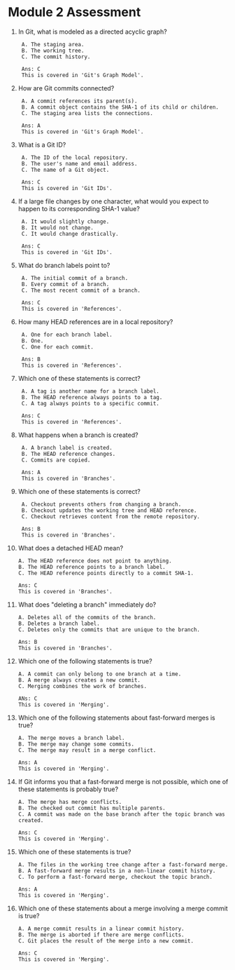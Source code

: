 # Module 2 Assessment
1. In Git, what is modeled as a directed acyclic graph?

        A. The staging area.
        B. The working tree.
        C. The commit history.

        Ans: C
        This is covered in 'Git's Graph Model'.


2. How are Git commits connected?
        
        A. A commit references its parent(s).
        B. A commit object contains the SHA-1 of its child or children.
        C. The staging area lists the connections.

        Ans: A
        This is covered in 'Git's Graph Model'.

3. What is a Git ID?

        
        A. The ID of the local repository.
        B. The user's name and email address.
        C. The name of a Git object.

        Ans: C
        This is covered in 'Git IDs'.


4. If a large file changes by one character, what would you expect to happen to its corresponding SHA-1 value?

        A. It would slightly change.
        B. It would not change.
        C. It would change drastically.

        Ans: C
        This is covered in 'Git IDs'.


5. What do branch labels point to?

        
        A. The initial commit of a branch.
        B. Every commit of a branch.
        C. The most recent commit of a branch.

        Ans: C
        This is covered in 'References'.


6. How many HEAD references are in a local repository?

        A. One for each branch label.
        B. One.
        C. One for each commit.

        Ans: B
        This is covered in 'References'.


7. Which one of these statements is correct?
        
        A. A tag is another name for a branch label.
        B. The HEAD reference always points to a tag.
        C. A tag always points to a specific commit.

        Ans: C
        This is covered in 'References'.


8. What happens when a branch is created?

        A. A branch label is created.
        B. The HEAD reference changes.
        C. Commits are copied.

        Ans: A
        This is covered in 'Branches'.


9. Which one of these statements is correct?

        
        A. Checkout prevents others from changing a branch.
        B. Checkout updates the working tree and HEAD reference.
        C. Checkout retrieves content from the remote repository.

        Ans: B
        This is covered in 'Branches'.


10. What does a detached HEAD mean?

        A. The HEAD reference does not point to anything.
        B. The HEAD reference points to a branch label.
        C. The HEAD reference points directly to a commit SHA-1.

        Ans: C
        This is covered in 'Branches'.


11. What does "deleting a branch" immediately do?

        A. Deletes all of the commits of the branch.
        B. Deletes a branch label.
        C. Deletes only the commits that are unique to the branch.

        Ans: B
        This is covered in 'Branches'.


12. Which one of the following statements is true?

        A. A commit can only belong to one branch at a time.
        B. A merge always creates a new commit.
        C. Merging combines the work of branches.

        ANs: C
        This is covered in 'Merging'.


13. Which one of the following statements about fast-forward merges is true?

        A. The merge moves a branch label.
        B. The merge may change some commits.
        C. The merge may result in a merge conflict.

        Ans: A
        This is covered in 'Merging'.

14. If Git informs you that a fast-forward merge is not possible, which one of these statements is probably true?

        A. The merge has merge conflicts.
        B. The checked out commit has multiple parents.
        C. A commit was made on the base branch after the topic branch was created.

        Ans: C
        This is covered in 'Merging'.


15. Which one of these statements is true?

        A. The files in the working tree change after a fast-forward merge.
        B. A fast-forward merge results in a non-linear commit history.
        C. To perform a fast-forward merge, checkout the topic branch.

        Ans: A
        This is covered in 'Merging'.


16. Which one of these statements about a merge involving a merge commit is true?

        A. A merge commit results in a linear commit history.
        B. The merge is aborted if there are merge conflicts.
        C. Git places the result of the merge into a new commit.

        Ans: C
        This is covered in 'Merging'.
